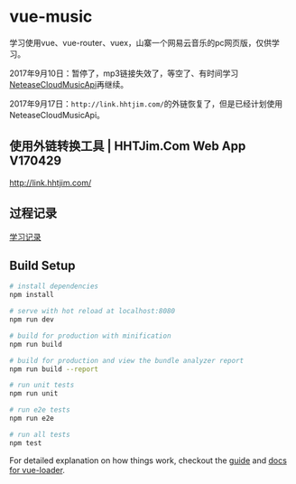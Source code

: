 

# vue-music
学习使用vue、vue-router、vuex，山寨一个网易云音乐的pc网页版，仅供学习。

2017年9月10日：暂停了，mp3链接失效了，等空了、有时间学习[NeteaseCloudMusicApi](https://github.com/Binaryify/NeteaseCloudMusicApi)再继续。

2017年9月17日：`http://link.hhtjim.com/`的外链恢复了，但是已经计划使用NeteaseCloudMusicApi。

## 使用外链转换工具 | HHTJim.Com Web App V170429
http://link.hhtjim.com/

## 过程记录
[学习记录](https://daief.github.io/2017-09-04/vue-music%E8%AE%B0%E5%BD%95.html#more)

## Build Setup

``` bash
# install dependencies
npm install

# serve with hot reload at localhost:8080
npm run dev

# build for production with minification
npm run build

# build for production and view the bundle analyzer report
npm run build --report

# run unit tests
npm run unit

# run e2e tests
npm run e2e

# run all tests
npm test
```

For detailed explanation on how things work, checkout the [guide](http://vuejs-templates.github.io/webpack/) and [docs for vue-loader](http://vuejs.github.io/vue-loader).
